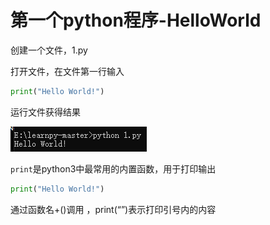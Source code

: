 # 第一个python程序-HelloWorld

创建一个文件，1.py

打开文件，在文件第一行输入

```python
print("Hello World!")
```

运行文件获得结果

![image-20200528213146465](https://raw.githubusercontent.com/Easyxy/Easyxy.github.io/master/images/learn_python_1.png)

`print`是python3中最常用的内置函数，用于打印输出

```python
print("Hello World!")
```
通过函数名+()调用 ，print(“”)表示打印引号内的内容
